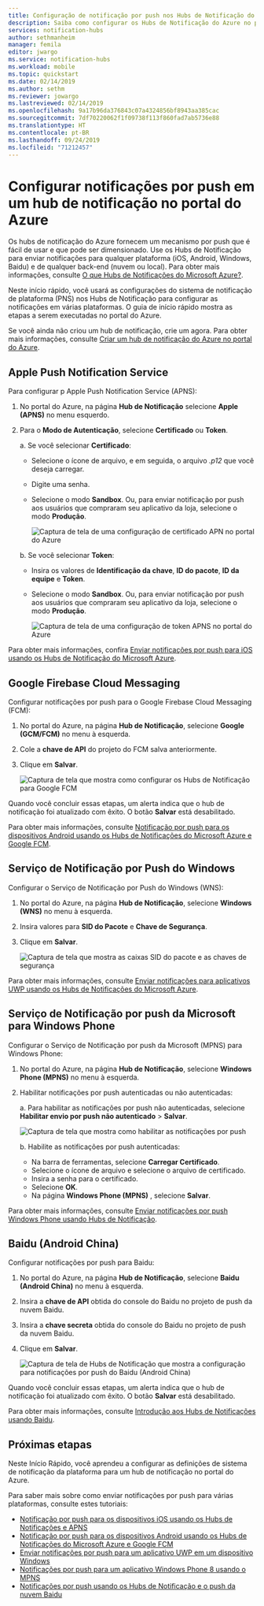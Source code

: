 ```yaml
---
title: Configuração de notificação por push nos Hubs de Notificação do Azure | Microsoft Docs
description: Saiba como configurar os Hubs de Notificação do Azure no portal do Azure, usando as configurações do sistema de notificação de plataforma (PNS).
services: notification-hubs
author: sethmanheim
manager: femila
editor: jwargo
ms.service: notification-hubs
ms.workload: mobile
ms.topic: quickstart
ms.date: 02/14/2019
ms.author: sethm
ms.reviewer: jowargo
ms.lastreviewed: 02/14/2019
ms.openlocfilehash: 9a17b96da376843c07a4324856bf8943aa385cac
ms.sourcegitcommit: 7df70220062f1f09738f113f860fad7ab5736e88
ms.translationtype: HT
ms.contentlocale: pt-BR
ms.lasthandoff: 09/24/2019
ms.locfileid: "71212457"
---
```

# <a name="set-up-push-notifications-in-a-notification-hub-in-the-azure-portal"></a>Configurar notificações por push em um hub de notificação no portal do Azure

Os hubs de notificação do Azure fornecem um mecanismo por push que é fácil de usar e que pode ser dimensionado. Use os Hubs de Notificação para enviar notificações para qualquer plataforma (iOS, Android, Windows, Baidu) e de qualquer back-end (nuvem ou local). Para obter mais informações, consulte [O que Hubs de Notificações do Microsoft Azure?](notification-hubs-push-notification-overview.md).

Neste início rápido, você usará as configurações do sistema de notificação de plataforma (PNS) nos Hubs de Notificação para configurar as notificações em várias plataformas. O guia de início rápido mostra as etapas a serem executadas no portal do Azure.

Se você ainda não criou um hub de notificação, crie um agora. Para obter mais informações, consulte [Criar um hub de notificação do Azure no portal do Azure](create-notification-hub-portal.md). 

## <a name="apple-push-notification-service"></a>Apple Push Notification Service

Para configurar p Apple Push Notification Service (APNS):

1. No portal do Azure, na página **Hub de Notificação** selecione **Apple (APNS)** no menu esquerdo.

1. Para o **Modo de Autenticação**, selecione **Certificado** ou **Token**.

   a. Se você selecionar **Certificado**:
   * Selecione o ícone de arquivo, e em seguida, o arquivo *.p12* que você deseja carregar.
   * Digite uma senha.
   * Selecione o modo **Sandbox**. Ou, para enviar notificação por push aos usuários que compraram seu aplicativo da loja, selecione o modo **Produção**.

     ![Captura de tela de uma configuração de certificado APN no portal do Azure](./media/notification-hubs-ios-get-started/notification-hubs-apple-config-cert.png)

   b. Se você selecionar **Token**:

   * Insira os valores de **Identificação da chave**, **ID do pacote**, **ID da equipe** e **Token**.
   * Selecione o modo **Sandbox**. Ou, para enviar notificação por push aos usuários que compraram seu aplicativo da loja, selecione o modo **Produção**.

     ![Captura de tela de uma configuração de token APNS no portal do Azure](./media/notification-hubs-ios-get-started/notification-hubs-apple-config-token.png)

Para obter mais informações, confira [Enviar notificações por push para iOS usando os Hubs de Notificação do Microsoft Azure](notification-hubs-ios-apple-push-notification-apns-get-started.md).

## <a name="google-firebase-cloud-messaging"></a>Google Firebase Cloud Messaging

Configurar notificações por push para o Google Firebase Cloud Messaging (FCM):

1. No portal do Azure, na página **Hub de Notificação**, selecione **Google (GCM/FCM)** no menu à esquerda. 
2. Cole a **chave de API** do projeto do FCM salva anteriormente. 
3. Clique em **Salvar**. 

   ![Captura de tela que mostra como configurar os Hubs de Notificação para Google FCM](./media/notification-hubs-android-push-notification-google-fcm-get-started/fcm-server-key.png)

Quando você concluir essas etapas, um alerta indica que o hub de notificação foi atualizado com êxito. O botão **Salvar** está desabilitado. 

Para obter mais informações, consulte [Notificação por push para os dispositivos Android usando os Hubs de Notificações do Microsoft Azure e Google FCM](notification-hubs-android-push-notification-google-fcm-get-started.md).

## <a name="windows-push-notification-service"></a>Serviço de Notificação por Push do Windows

Configurar o Serviço de Notificação por Push do Windows (WNS):

1. No portal do Azure, na página **Hub de Notificação**, selecione **Windows (WNS)** no menu à esquerda.
2. Insira valores para **SID do Pacote** e **Chave de Segurança**.
3. Clique em **Salvar**.

   ![Captura de tela que mostra as caixas SID do pacote e as chaves de segurança](./media/notification-hubs-windows-store-dotnet-get-started/notification-hub-configure-wns.png)

Para obter mais informações, consulte [Enviar notificações para aplicativos UWP usando os Hubs de Notificações do Microsoft Azure](notification-hubs-windows-store-dotnet-get-started-wns-push-notification.md).

## <a name="microsoft-push-notification-service-for-windows-phone"></a>Serviço de Notificação por push da Microsoft para Windows Phone

Configurar o Serviço de Notificação por push da Microsoft (MPNS) para Windows Phone: 

1. No portal do Azure, na página **Hub de Notificação**, selecione **Windows Phone (MPNS)** no menu à esquerda.
1. Habilitar notificações por push autenticadas ou não autenticadas:

   a. Para habilitar as notificações por push não autenticadas, selecione **Habilitar envio por push não autenticado** > **Salvar**.

      ![Captura de tela que mostra como habilitar as notificações por push](./media/notification-hubs-windows-phone-get-started/azure-portal-unauth.png)

   b. Habilite as notificações por push autenticadas:
      * Na barra de ferramentas, selecione **Carregar Certificado**.
      * Selecione o ícone de arquivo e selecione o arquivo de certificado.
      * Insira a senha para o certificado.
      * Selecione **OK**.
      * Na página **Windows Phone (MPNS)** , selecione **Salvar**.

Para obter mais informações, consulte [Enviar notificações por push Windows Phone usando Hubs de Notificação](notification-hubs-windows-mobile-push-notifications-mpns.md).
      

## <a name="baidu-android-china"></a>Baidu (Android China)

Configurar notificações por push para Baidu:

1. No portal do Azure, na página **Hub de Notificação**, selecione **Baidu (Android China)** no menu à esquerda. 
2. Insira a **chave de API** obtida do console do Baidu no projeto de push da nuvem Baidu. 
3. Insira a **chave secreta** obtida do console do Baidu no projeto de push da nuvem Baidu. 
4. Clique em **Salvar**. 

    ![Captura de tela de Hubs de Notificação que mostra a configuração para notificações por push do Baidu (Android China)](./media/notification-hubs-baidu-get-started/AzureNotificationServicesBaidu.png)

Quando você concluir essas etapas, um alerta indica que o hub de notificação foi atualizado com êxito. O botão **Salvar** está desabilitado. 

Para obter mais informações, consulte [Introdução aos Hubs de Notificações usando Baidu](notification-hubs-baidu-china-android-notifications-get-started.md).

## <a name="next-steps"></a>Próximas etapas
Neste Início Rápido, você aprendeu a configurar as definições de sistema de notificação da plataforma para um hub de notificação no portal do Azure. 

Para saber mais sobre como enviar notificações por push para várias plataformas, consulte estes tutoriais:

- [Notificação por push para os dispositivos iOS usando os Hubs de Notificações e APNS](notification-hubs-ios-apple-push-notification-apns-get-started.md)
- [Notificação por push para os dispositivos Android usando os Hubs de Notificações do Microsoft Azure e Google FCM](notification-hubs-android-push-notification-google-fcm-get-started.md)
- [Enviar notificações por push para um aplicativo UWP em um dispositivo Windows](notification-hubs-windows-store-dotnet-get-started-wns-push-notification.md)
- [Notificações por push para um aplicativo Windows Phone 8 usando o MPNS](notification-hubs-windows-mobile-push-notifications-mpns.md)
- [Notificações por push usando os Hubs de Notificação e o push da nuvem Baidu](notification-hubs-baidu-china-android-notifications-get-started.md)
